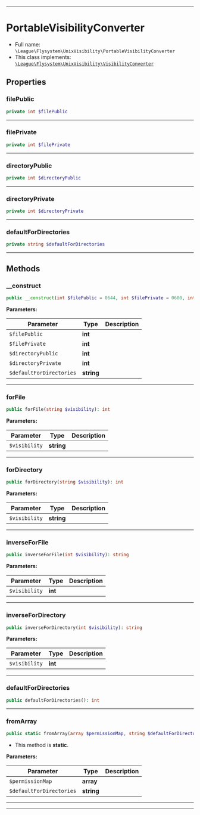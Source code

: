 ***

# PortableVisibilityConverter





* Full name: `\League\Flysystem\UnixVisibility\PortableVisibilityConverter`
* This class implements:
[`\League\Flysystem\UnixVisibility\VisibilityConverter`](./VisibilityConverter.md)



## Properties


### filePublic



```php
private int $filePublic
```






***

### filePrivate



```php
private int $filePrivate
```






***

### directoryPublic



```php
private int $directoryPublic
```






***

### directoryPrivate



```php
private int $directoryPrivate
```






***

### defaultForDirectories



```php
private string $defaultForDirectories
```






***

## Methods


### __construct



```php
public __construct(int $filePublic = 0644, int $filePrivate = 0600, int $directoryPublic = 0755, int $directoryPrivate = 0700, string $defaultForDirectories = Visibility::PRIVATE): mixed
```








**Parameters:**

| Parameter | Type | Description |
|-----------|------|-------------|
| `$filePublic` | **int** |  |
| `$filePrivate` | **int** |  |
| `$directoryPublic` | **int** |  |
| `$directoryPrivate` | **int** |  |
| `$defaultForDirectories` | **string** |  |




***

### forFile



```php
public forFile(string $visibility): int
```








**Parameters:**

| Parameter | Type | Description |
|-----------|------|-------------|
| `$visibility` | **string** |  |




***

### forDirectory



```php
public forDirectory(string $visibility): int
```








**Parameters:**

| Parameter | Type | Description |
|-----------|------|-------------|
| `$visibility` | **string** |  |




***

### inverseForFile



```php
public inverseForFile(int $visibility): string
```








**Parameters:**

| Parameter | Type | Description |
|-----------|------|-------------|
| `$visibility` | **int** |  |




***

### inverseForDirectory



```php
public inverseForDirectory(int $visibility): string
```








**Parameters:**

| Parameter | Type | Description |
|-----------|------|-------------|
| `$visibility` | **int** |  |




***

### defaultForDirectories



```php
public defaultForDirectories(): int
```











***

### fromArray



```php
public static fromArray(array $permissionMap, string $defaultForDirectories = Visibility::PRIVATE): \League\Flysystem\UnixVisibility\PortableVisibilityConverter
```



* This method is **static**.




**Parameters:**

| Parameter | Type | Description |
|-----------|------|-------------|
| `$permissionMap` | **array** |  |
| `$defaultForDirectories` | **string** |  |




***


***

